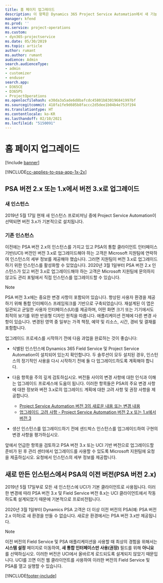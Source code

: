 ```yaml
---
title: 홈 페이지 업그레이드
description: 이 항목은 Dynamics 365 Project Service Automation에서 새 기능 및 변경된 기능에 대한 중요한 정보와 최신 버전으로 업그레이드하는 프로세스를 확인할 수 있는 위치를 보여줍니다.
manager: kfend
ms.prod: ''
ms.service: project-operations
ms.custom:
- dyn365-projectservice
ms.date: 05/30/2019
ms.topic: article
author: rumant
ms.author: rumant
audience: Admin
search.audienceType:
- admin
- customizer
- enduser
search.app:
- D365CE
- D365PS
- ProjectOperations
ms.openlocfilehash: e30da3a5ade6d8bafcdc45801b830196841997bf
ms.sourcegitcommit: 418fa1fe9d605b8faccc2d5dee1b04b4e753f194
ms.translationtype: HT
ms.contentlocale: ko-KR
ms.lasthandoff: 02/10/2021
ms.locfileid: "5150091"
---
```

# <a name="upgrade-home-page"></a>홈 페이지 업그레이드

[!include [banner](../includes/psa-now-project-operations.md)]

[!INCLUDE[cc-applies-to-psa-app-1x-2x](../includes/cc-applies-to-psa-app-1x-2x.md)]

## <a name="upgrade-from-psa-version-2x-or-1x-to-version-3x"></a>PSA 버전 2.x 또는 1.x에서 버전 3.x로 업그레이드

### <a name="new-instances"></a>새 인스턴스

2019년 5월 17일 현재 새 인스턴스 프로비저닝 중에 Project Service Automation이 선택되면 버전 3.x가 기본적으로 설치됩니다.

### <a name="existing-instances"></a>기존 인스턴스

이전에는 PSA 버전 2.x의 인스턴스를 가지고 있고 PSA의 통합 클라이언트 인터페이스 기반(UCI) 버전인 버전 3.x로 업그레이드해야 하는 고객은 Microsoft 지원팀에 연락하여 인스턴스의 세부 정보를 제공해야 했습니다. 그러면 지원팀이 버전 3.x로 업그레이드하기 위한 인스턴스를 활성화할 수 있었습니다. 2020년 3월 1일부터 PSA 버전 2.x 인스턴스가 있고 버전 3.x로 업그레이드해야 하는 고객은 Microsoft 지원팀에 문의하지 않고도 관리 포털에서 직접 인스턴스를 업그레이드할 수 있습니다.  

> [!NOTE]
> PSA 버전 3.x에는 중요한 변경 사항이 포함되어 있습니다. 향상된 사용자 환경을 제공하기 위해 통합 인터페이스 프레임워크를 기반으로 구축되었습니다. 재설계된 이 앱은 일관되고 균일한 사용자 인터페이스(UI)를 제공하며, 어떤 화면 크기 또는 기기에서도 최적의 보기를 위한 반응형 디자인 원칙을 따릅니다. 애플리케이션 전체에 다른 변경 사항이 있습니다. 변경된 영역 중 일부는 가격 책정, 예약 및 리소스, 시간, 경비 및 결재를 포함합니다.

업그레이드 프로세스를 시작하기 전에 다음 과업을 완료하는 것이 좋습니다:

- 식별된 인스턴스에 Dynamics 365 Field Service 및 Project Service Automation이 설치되어 있는지 확인합니다. 두 솔루션이 모두 설치된 경우, 인스턴스의 정기적인 사용을 다시 시작하기 전에 둘 다 업그레이드하도록 계획해야 합니다.
- 다음 항목을 주의 깊게 검토하십시오. 버전들 사이의 변경 사항에 대한 인식과 이해는 업그레이드 프로세스에 도움이 됩니다. 이러한 항목들은 PSA의 주요 변경 사항에 대한 정보와 버전 3.x로의 업그레이드 계획에 대한 고려 사항 및 권장 사항을 제공합니다.

    - [Project Service Automation 버전 3의 새로운 내용 또는 변경 내용](whats-new-changed-v3.md)
    - [업그레이드 고려 사항 - Project Service Automation 버전 2.x 또는 1.x에서 버전 3](upgrade-v3.md)

- 생산 인스턴스를 업그레이드하기 전에 샌드박스 인스턴스를 업그레이드하여 구현의 변경 사항을 평가하십시오.

앞에서 언급한 항목을 검토하고 PSA 버전 3.x 또는 UCI 기반 버전으로 업그레이드할 준비가 된 후 관리 센터에서 업그레이드를 사용할 수 있도록 Microsoft 지원팀에 요청을 제출하십시오. 요청에서 인스턴스의 세부 정보를 제공합니다.

## <a name="older-versions-of-psa-psa-version-2x-in-a-newly-created-instance"></a>새로 만든 인스턴스에서 PSA의 이전 버전(PSA 버전 2.x)

2019년 5월 17일부로 모든 새 인스턴스에 UCI가 기본 클라이언트로 사용됩니다. 이러한 변경에 따라 PSA 버전 3.x 및 Field Service 버전 8.x는 UCI 클라이언트에서 작동하도록 설계되었기 때문에 기본적으로 프로비전됩니다.

2020년 3월 1일부터 Dynamics PSA 고객은 더 이상 이전 버전의 PSA(예: PSA 버전 2.x 이하)로 새 환경을 만들 수 없습니다. 새로운 환경에서는 PSA 버전 3.x만 제공됩니다.

> [!NOTE]
> 이전 버전의 Field Service 및 PSA 애플리케이션을 사용할 때 최상의 경험을 위해서는 **시스템 설정** 페이지로 이동하여, **새 통합 인터페이스만 사용(권장)** 필드를 위해 **아니요** 를 선택하십시오. 이러한 버전은 UCI에서 올바르게 로드되도록 설계되지 않았기 때문입니다. UCI를 끄면 이전 웹 클라이언트를 사용하여 이러한 버전의 Field Service 및 PSA를 열고 실행할 수 있습니다. 


[!INCLUDE[footer-include](../includes/footer-banner.md)]